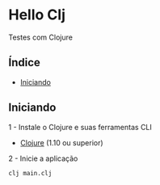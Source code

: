 # Hello Clj

Testes com Clojure

## Índice
* [Iniciando](#iniciando)


## Iniciando
1 - Instale o Clojure e suas ferramentas CLI

* [Clojure](https://clojure.org/guides/getting_started) (1.10 ou superior)

2 - Inicie a aplicação

```
clj main.clj
```
